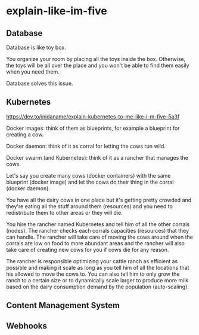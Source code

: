 # explain-like-im-five

## Database
Database is like toy box.

You organize your room by placing all the toys inside the box. Otherwise, the toys will be all over the place and you won't be able to find them easily when you need them.

Database solves this issue.

## Kubernetes
https://dev.to/inidaname/explain-kubernetes-to-me-like-i-m-five-5a3f

Docker images: think of them as blueprints, for example a blueprint for creating a cow.

Docker daemon: think of it as corral for letting the cows run wild.

Docker swarm (and Kubernetes): think of it as a rancher that manages the cows.

Let's say you create many cows (docker containers) with the same blueprint (docker image) and let the cows do their thing in the corral (docker daemon).

You have all the dairy cows in one place but it's getting pretty crowded and they're eating all the stuff around them (resources) and you need to redistribute them to other areas or they will die.

You hire the rancher named Kubernetes and tell him of all the other corrals (nodes). The rancher checks each corrals capacities (resources) that they can handle. The rancher will take care of moving the cows around when the corrals are low on food to more abundant areas and the rancher will also take care of creating new cows for you if cows die for any reason.

The rancher is responsible optimizing your cattle ranch as efficient as possible and making it scale as long as you tell him of all the locations that his allowed to move the cows to. You can also tell him to only grow the ranch to a certain size or to dynamically scale larger to produce more milk based on the dairy consumption demand by the population (auto-scaling).

## Content Management System

## Webhooks

